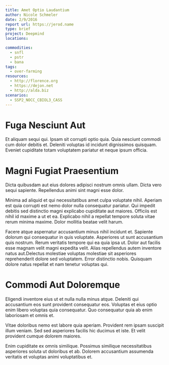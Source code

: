 ```yaml
---
title: Amet Optio Laudantium
author: Nicole Schmeler
date: 2/9/2016
report url: https://jerod.name
type: brief
project: Deepmind
locations:

commodities:
  - snfl
  - pstr
  - bana
tags:
  - over-farming
resources:
  - http://florence.org
  - https://dejon.net
  - http://alda.biz
scenarios:
  - SSP2_NOCC_CBIOL3_CASS
---
```

# Fuga Nesciunt Aut
Et aliquam sequi qui. Ipsam sit corrupti optio quia. Quia nesciunt commodi cum dolor debitis et. Deleniti voluptas id incidunt dignissimos quisquam. Eveniet cupiditate totam voluptatem pariatur et neque ipsum officia.

# Magni Fugiat Praesentium
Dicta quibusdam aut eius dolores adipisci nostrum omnis ullam. Dicta vero sequi sapiente. Repellendus animi sint magni esse dolor.
 Minima ad aliquid et qui necessitatibus amet culpa voluptate nihil. Aperiam est quia corrupti est nemo dolor nulla consequatur pariatur. Qui impedit debitis sed distinctio magni explicabo cupiditate aut maiores. Officiis est nihil id maxime a ut et ea. Explicabo nihil a repellat tempore soluta vitae rerum minima maxime. Dolor mollitia beatae velit harum.
 Facere atque aspernatur accusantium minus nihil incidunt et. Sapiente dolorum qui consequatur in quis voluptate. Asperiores ut sunt accusantium quis nostrum. Rerum veritatis tempore qui ea quia ipsa ut. Dolor aut facilis esse magnam velit magni expedita velit. Alias repellendus autem inventore natus aut.Delectus molestiae voluptas molestiae sit asperiores reprehenderit dolore sed voluptatem. Error distinctio nobis. Quisquam dolore natus repellat et nam tenetur voluptas qui.

# Commodi Aut Doloremque
Eligendi inventore eius ut et nulla nulla minus atque. Deleniti qui accusantium eos sunt provident consequatur eos. Voluptas et eius optio enim libero voluptas quia consequatur. Quo consequatur quia ab enim laboriosam et omnis et.
 Vitae doloribus nemo est labore quia aperiam. Provident rem ipsam suscipit illum veniam. Sed sed asperiores facilis hic ducimus et iste. Et velit provident cumque dolorem maiores.
 Enim cupiditate ex omnis similique. Possimus similique necessitatibus asperiores soluta ut doloribus et ab. Dolorem accusantium assumenda veritatis et voluptas animi voluptatibus et.
